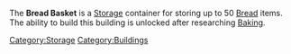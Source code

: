 The **Bread Basket** is a [Storage](Storage.md "wikilink") container for
storing up to 50 [Bread](Bread.md "wikilink") items. The ability to build
this building is unlocked after researching
[Baking](Baking_(Tech).md "wikilink").

[Category:Storage](Category:Storage "wikilink")
[Category:Buildings](Category:Buildings "wikilink")
